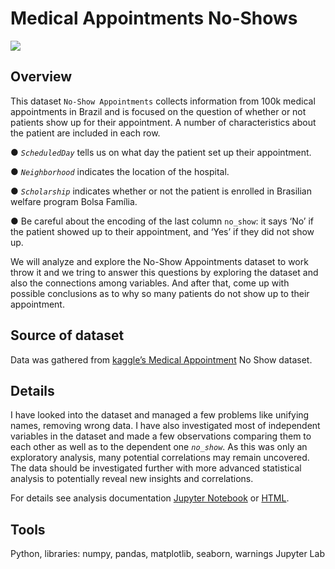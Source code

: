 
# Medical Appointments No-Shows
![](https://storage.googleapis.com/kaggle-datasets-images/792/1472/8853c0b4591bba14e29305fcaa29f2f9/dataset-cover.jpg)

## Overview
This dataset `No-Show Appointments` collects information from 100k medical appointments in Brazil and is focused on the question of whether or not patients show up for their appointment. A number of characteristics about the patient are included in each row.

● *`ScheduledDay`* tells us on what day the patient set up their appointment.

● *`Neighborhood`* indicates the location of the hospital.

● *`Scholarship`* indicates whether or not the patient is enrolled in Brasilian welfare program Bolsa Família.

● Be careful about the encoding of the last column `no_show`: it says ‘No’ if the patient showed up to their appointment, and ‘Yes’ if they did not show up.

We will analyze and explore the No-Show Appointments dataset to work throw it and we tring to answer this questions by exploring the dataset and also the connections among variables. And after that, come up with possible conclusions as to why so many patients do not show up to their appointment.

## Source of dataset
Data was gathered from [kaggle’s Medical Appointment](https://www.kaggle.com/datasets/joniarroba/noshowappointments) No Show dataset.
## Details
I have looked into the dataset and managed a few problems like unifying names, removing wrong data. I have also investigated most of independent variables in the dataset and made a few observations comparing them to each other as well as to the dependent one *`no_show`*. As this was only an exploratory analysis, many potential correlations may remain uncovered. The data should be investigated further with more advanced statistical analysis to potentially reveal new insights and correlations.

For details see analysis documentation [Jupyter Notebook](https://github.com/engahmednassar/Medical-Appointment-No-Shows/blob/main/No-show-appointments.ipynb) or [HTML](https://raw.githubusercontent.com/engahmednassar/Medical-Appointment-No-Shows/main/No-show-appointments.html?token=GHSAT0AAAAAABTEMM2QWDQ5SNZ4NCIC67UQYS76RXQ).

## Tools
Python, libraries: numpy, pandas, matplotlib, seaborn, warnings
Jupyter Lab
